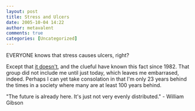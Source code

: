 ```yaml
---
layout: post
title: Stress and Ulcers
date: 2005-10-04 14:22
author: metavalent
comments: true
categories: [Uncategorized]
---
```

EVERYONE knows that stress causes ulcers, right?

Except that <a href="http://www.npr.org/templates/story/story.php?storyId=4933608">it doesn't</a>, and the clueful have known this fact since 1982.  That group did not include me until just today, which leaves me embarrased, indeed.  Perhaps I can yet take consolation in that I'm only 23 years behind the times in a society where many are at least 100 years behind.

"The future is already here. It's just not very evenly distributed." - William Gibson
